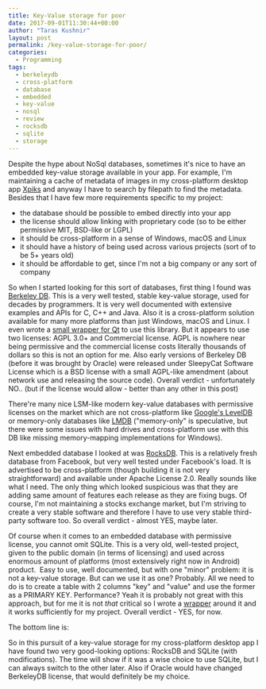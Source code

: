 ```yaml
---
title: Key-Value storage for poor
date: 2017-09-01T11:30:44+00:00
author: "Taras Kushnir"
layout: post
permalink: /key-value-storage-for-poor/
categories:
  - Programming
tags:
  - berkeleydb
  - cross-platform
  - database
  - embedded
  - key-value
  - nosql
  - review
  - rocksdb
  - sqlite
  - storage
---
```

Despite the hype about NoSql databases, sometimes it's nice to have an embedded key-value storage available in your app. For example, I'm maintaining a cache of metadata of images in my cross-platform desktop app [Xpiks](https://github.com/ribtoks/xpiks) and anyway I have to search by filepath to find the metadata. Besides that I have few more requirements specific to my project:

  * the database should be possible to embed directly into your app
  * the license should allow linking with proprietary code (so to be either permissive MIT, BSD-like or LGPL)
  * it should be cross-platform in a sense of Windows, macOS and Linux
  * it should have a history of being used across various projects (sort of to be 5+ years old)
  * it should be affordable to get, since I'm not a big company or any sort of company

So when I started looking for this sort of databases, first thing I found was [Berkeley DB](http://www.oracle.com/technetwork/database/database-technologies/berkeleydb/downloads/index.html). This is a very well tested, stable key-value storage, used for decades by programmers. It is very well documented with extensive examples and APIs for C, C++ and Java. Also it is a cross-platform solution available for many more platforms than just Windows, macOS and Linux. I even wrote a [small wrapper for Qt](https://gist.github.com/Ribtoks/8be6425a7a78b94e03948ea64fd1e171) to use this library. But it appears to use two licenses: AGPL 3.0+ and Commercial license. AGPL is nowhere near being permissive and the commercial license costs literally thousands of dollars so this is not an option for me. Also early versions of Berkeley DB (before it was brought by Oracle) were released under SleepyCat Software License which is a BSD license with a small AGPL-like amendment (about network use and releasing the source code). Overall verdict - unfortunately NO.. (but if the license would allow - better than any other in this post)

There're many nice LSM-like modern key-value databases with permissive licenses on the market which are not cross-platform like [Google's LevelDB](https://github.com/google/leveldb) or memory-only databases like [LMDB](https://symas.com/lightning-memory-mapped-database/) ("memory-only" is speculative, but there were some issues with hard drives and cross-platform use with this DB like missing memory-mapping implementations for Windows).

Next embedded database I looked at was [RocksDB](http://rocksdb.org/). This is a relatively fresh database from Facebook, but very well tested under Facebook's load. It is advertised to be cross-platform (though building it is not very straightforward) and available under Apache License 2.0. Really sounds like what I need. The only thing which looked suspicious was that they are adding same amount of features each release as they are fixing bugs. Of course, I'm not maintaining a stocks exchange market, but I'm striving to create a very stable software and therefore I have to use very stable third-party software too. So overall verdict - almost YES, maybe later.

Of course when it comes to an embedded database with permissive license, you cannot omit SQLite. This is a very old, well-tested project, given to the public domain (in terms of licensing) and used across enormous amount of platforms (most extensively right now in Android) product.  Easy to use, well documented, but with one "minor" problem: it is not a key-value storage. But can we use it as one? Probably. All we need to do is to create a table with 2 columns "key" and "value" and use the former as a PRIMARY KEY. Performance? Yeah it is probably not great with this approach, but for me it is not _that_ critical so I wrote a [wrapper](https://github.com/Ribtoks/xpiks/blob/master/src/xpiks-qt/Helpers/database.cpp) around it and it works sufficiently for my project. Overall verdict - YES, for now.

The bottom line is:

So in this pursuit of a key-value storage for my cross-platform desktop app I have found two very good-looking options: RocksDB and SQLite (with modifications). The time will show if it was a wise choice to use SQLite, but I can always switch to the other later. Also if Oracle would have changed BerkeleyDB license, that would definitely be my choice.